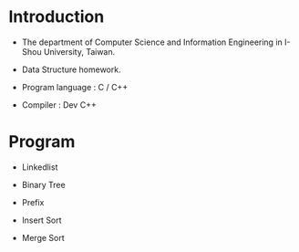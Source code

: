 # Introduction

- The department of Computer Science and Information Engineering in I-Shou University, Taiwan.

- Data Structure homework.

- Program language : C / C++

- Compiler : Dev C++

# Program

- Linkedlist

- Binary Tree

- Prefix

- Insert Sort

- Merge Sort

